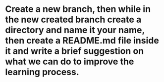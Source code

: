 # Create a new branch, then while in the new created branch create a directory and name it your name, then create a README.md file inside it and write a brief suggestion on what we can do to improve the learning process.